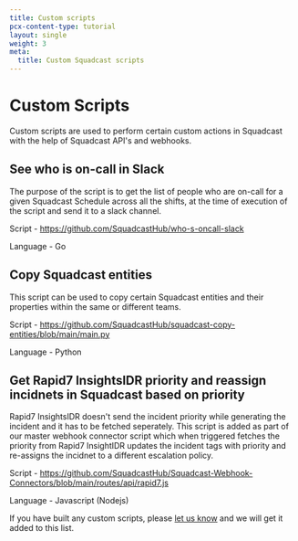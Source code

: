```yaml
---
title: Custom scripts
pcx-content-type: tutorial
layout: single
weight: 3
meta:
  title: Custom Squadcast scripts
---
```


# Custom Scripts

Custom scripts are used to perform certain custom actions in Squadcast with the help of Squadcast API's and webhooks.

## See who is on-call in Slack

The purpose of the script is to get the list of people who are on-call for a given Squadcast Schedule across all the shifts, at the time of execution of the script and send it to a slack channel.

Script - https://github.com/SquadcastHub/who-s-oncall-slack

Language - Go

## Copy Squadcast entities

This script can be used to copy certain Squadcast entities and their properties within the same or different teams.

Script - https://github.com/SquadcastHub/squadcast-copy-entities/blob/main/main.py

Language - Python

## Get Rapid7 InsightsIDR priority and reassign incidnets in Squadcast based on priority

Rapid7 InsightsIDR doesn't send the incident priority while generating the incident and it has to be fetched seperately. This script is added as part of our master webhook connector script which when triggered fetches the priority from Rapid7 InsightIDR updates the incident tags with priority and re-assigns the incidnet to a different escalation policy.

Script - https://github.com/SquadcastHub/Squadcast-Webhook-Connectors/blob/main/routes/api/rapid7.js

Language - Javascript (Nodejs)

If you have built any custom scripts, please [let us know](mailto:support@squadcast.com) and we will get it added to this list.